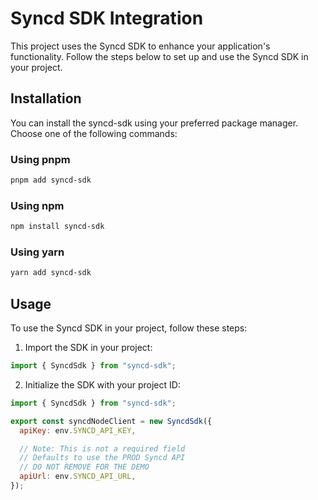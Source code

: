 # Syncd SDK Integration

This project uses the Syncd SDK to enhance your application's functionality. Follow the steps below to set up and use the Syncd SDK in your project.

## Installation

You can install the syncd-sdk using your preferred package manager. Choose one of the following commands:

### Using pnpm

```bash
pnpm add syncd-sdk
```

### Using npm

```bash
npm install syncd-sdk
```

### Using yarn

```bash
yarn add syncd-sdk
```

## Usage

To use the Syncd SDK in your project, follow these steps:

1. Import the SDK in your project:

```javascript
import { SyncdSdk } from "syncd-sdk";
```

2. Initialize the SDK with your project ID:

```javascript
import { SyncdSdk } from "syncd-sdk";

export const syncdNodeClient = new SyncdSdk({
  apiKey: env.SYNCD_API_KEY,

  // Note: This is not a required field
  // Defaults to use the PROD Syncd API
  // DO NOT REMOVE FOR THE DEMO
  apiUrl: env.SYNCD_API_URL,
});
```
